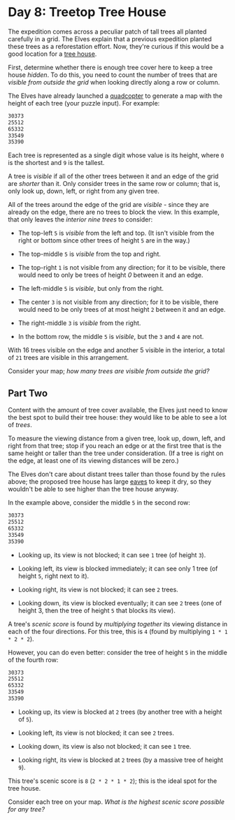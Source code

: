 # Day 8: Treetop Tree House

The expedition comes across a peculiar patch of tall trees all planted carefully in a grid. The Elves explain that a previous expedition planted these trees as a reforestation effort. Now, they're curious if this would be a good location for a [tree house](https://en.wikipedia.org/wiki/Tree_house).

First, determine whether there is enough tree cover here to keep a tree house *hidden*. To do this, you need to count the number of trees that are *visible from outside the grid* when looking directly along a row or column.

The Elves have already launched a [quadcopter](https://en.wikipedia.org/wiki/Quadcopter) to generate a map with the height of each tree (your puzzle input). For example:

```bash
30373
25512
65332
33549
35390
```

Each tree is represented as a single digit whose value is its height, where `0` is the shortest and `9` is the tallest.

A tree is *visible* if all of the other trees between it and an edge of the grid are *shorter* than it. Only consider trees in the same row or column; that is, only look up, down, left, or right from any given tree.

All of the trees around the edge of the grid are *visible* - since they are already on the edge, there are no trees to block the view. In this example, that only leaves the *interior nine trees* to consider:

- The top-left `5` is *visible* from the left and top. (It isn't visible from the right or bottom since other trees of height `5` are in the way.)

- The top-middle `5` is *visible* from the top and right.

- The top-right `1` is not visible from any direction; for it to be visible, there would need to only be trees of height *0* between it and an edge.

- The left-middle `5` is *visible*, but only from the right.

- The center `3` is not visible from any direction; for it to be visible, there would need to be only trees of at most height `2` between it and an edge.

- The right-middle `3` is *visible* from the right.

- In the bottom row, the middle `5` is *visible*, but the `3` and `4` are not.

With 16 trees visible on the edge and another 5 visible in the interior, a total of `21` trees are visible in this arrangement.

Consider your map; *how many trees are visible from outside the grid?*

## Part Two

Content with the amount of tree cover available, the Elves just need to know the best spot to build their tree house: they would like to be able to see a lot of *trees*.

To measure the viewing distance from a given tree, look up, down, left, and right from that tree; stop if you reach an edge or at the first tree that is the same height or taller than the tree under consideration. (If a tree is right on the edge, at least one of its viewing distances will be zero.)

The Elves don't care about distant trees taller than those found by the rules above; the proposed tree house has large [eaves](https://en.wikipedia.org/wiki/Eaves) to keep it dry, so they wouldn't be able to see higher than the tree house anyway.

In the example above, consider the middle `5` in the second row:

```bash
30373
25512
65332
33549
35390
```

- Looking up, its view is not blocked; it can see `1` tree (of height `3`).

- Looking left, its view is blocked immediately; it can see only 1 tree (of height `5`, right next to it).

- Looking right, its view is not blocked; it can see `2` trees.

- Looking down, its view is blocked eventually; it can see `2` trees (one of height 3, then the tree of height `5` that blocks its view).

A tree's *scenic score* is found by *multiplying together* its viewing distance in each of the four directions. For this tree, this is `4` (found by multiplying `1 * 1 * 2 * 2`).

However, you can do even better: consider the tree of height `5` in the middle of the fourth row:

```bash
30373
25512
65332
33549
35390
```

- Looking up, its view is blocked at `2` trees (by another tree with a height of `5`).

- Looking left, its view is not blocked; it can see `2` trees.

- Looking down, its view is also not blocked; it can see `1` tree.

- Looking right, its view is blocked at `2` trees (by a massive tree of height `9`).

This tree's scenic score is `8` (`2 * 2 * 1 * 2`); this is the ideal spot for the tree house.

Consider each tree on your map. *What is the highest scenic score possible for any tree?*
